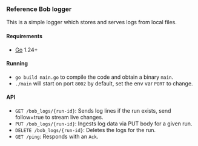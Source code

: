 ### Reference Bob logger

This is a simple logger which stores and serves logs from local files.

#### Requirements

- [Go](https://golang.org/dl/) 1.24+

#### Running

- `go build main.go` to compile the code and obtain a binary `main`.
- `./main` will start on port `8002` by default, set the env var `PORT` to change.

#### API

- `GET /bob_logs/{run-id}`: Sends log lines if the run exists, send follow=true to stream live changes.
- `PUT /bob_logs/{run-id}`: Ingests log data via PUT body for a given run.
- `DELETE /bob_logs/{run-id}`: Deletes the logs for the run.
- `GET /ping`: Responds with an `Ack`.
